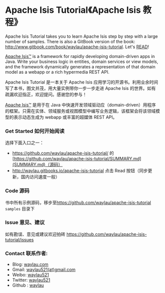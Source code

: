 # Apache Isis Tutorial《Apache Isis 教程》
Apache Isis Tutorial takes you to learn Apache Isis step by step with a large number of samples. There is also a GitBook version of the book: <http://www.gitbook.com/book/waylau/apache-isis-tutorial>.
Let's [READ](https://github.com/waylau/apache-isis-tutorial/SUMMARY.md)!

[Apache Isis™](http://isis.apache.org/) is a framework for rapidly developing domain-driven apps in Java. Write your business logic in entities, domain services or view models, and the framework dynamically generates a representation of that domain model as a webapp or a rich hypermedia REST API.

Apache Isis Tutorial 是一本关于 Apache Isis 应用学习的开源书。利用业余时间写了本书，图文并茂，用大量实例带你一步一步走进 Apache Isis 的世界。如有疏漏欢迎指正，欢迎提问。感谢您的参与！
 
[Apache Isis™](http://isis.apache.org/) 是用于在 Java 中快速开发领域驱动应（domain-driven）用程序的框架。只需在实体、领域服务或视图模型中编写业务逻辑，该框架会将该领域模型的表示动态生成为 webapp 或丰富的超媒体 REST API。

### Get Started 如何开始阅读

选择下面入口之一：

* <https://github.com/waylau/apache-isis-tutorial/> 的 [https://github.com/waylau/apache-isis-tutorial/SUMMARY.md](SUMMARY.md)（源码）
* <http://waylau.gitbooks.io/apache-isis-tutorial> 点击 Read 按钮（同步更新，国内访问速度一般）
 
### Code 源码

书中所有示例源码，移步至<https://github.com/waylau/apache-isis-tutorial>  `samples` 目录下

### Issue 意见、建议

如有勘误、意见或建议欢迎拍砖 <https://github.com/waylau/apache-isis-tutorial/issues>

### Contact 联系作者:

* Blog: [waylau.com](https://waylau.com)
* Gmail: [waylau521(at)gmail.com](mailto:waylau521@gmail.com)
* Weibo: [waylau521](http://weibo.com/waylau521)
* Twitter: [waylau521](https://twitter.com/waylau521)
* Github : [waylau](https://github.com/waylau)